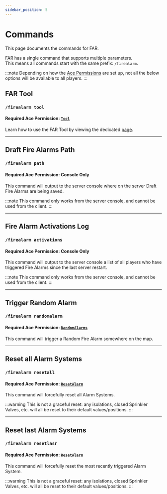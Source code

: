 ```yaml
---
sidebar_position: 5
---
```


# Commands

This page documents the commands for FAR.

FAR has a single command that supports multiple parameters.  
This means all commands start with the same prefix: `/firealarm`.

:::note
Depending on how the [Ace Permissions](../config.md#permissions) are set up, not all the below options will be available to all players.
:::

## FAR Tool
### `/firealarm tool`
#### Required Ace Permission: [`Tool`](../config#use-far-tool)

Learn how to use the FAR Tool by viewing the dedicated [page](../developers/tool.md).

***

## Draft Fire Alarms Path
### `/firealarm path`
#### Required Ace Permission: Console Only

This command will output to the server console where on the server Draft Fire Alarms are being saved.

:::note
This command only works from the server console, and cannot be used from the client.
:::

***

## Fire Alarm Activations Log
### `/firealarm activations`
#### Required Ace Permission: Console Only

This command will output to the server console a list of all players who have triggered Fire Alarms since the last server restart.

:::note
This command only works from the server console, and cannot be used from the client.
:::

***

## Trigger Random Alarm
### `/firealarm randomalarm`
#### Required Ace Permission: [`RandomAlarms`](../config#trigger-random-alarms-via-command)

This command will trigger a Random Fire Alarm somewhere on the map.

***

## Reset all Alarm Systems
### `/firealarm resetall`
#### Required Ace Permission: [`ResetAlarm`](../config#reset-alarm-systems-via-command)

This command will forcefully reset all Alarm Systems.

:::warning
This is not a graceful reset: any isolations, closed Sprinkler Valves, etc. will all be reset to their default values/positions.
:::

***

## Reset last Alarm Systems
### `/firealarm resetlasr`
#### Required Ace Permission: [`ResetAlarm`](../config#reset-alarm-systems-via-command)

This command will forcefully reset the most recently triggered Alarm System.

:::warning
This is not a graceful reset: any isolations, closed Sprinkler Valves, etc. will all be reset to their default values/positions.
:::

